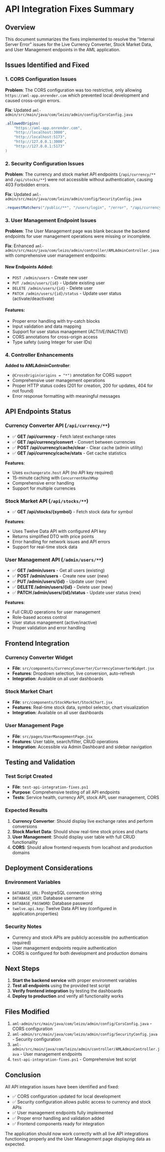 # API Integration Fixes Summary

## Overview
This document summarizes the fixes implemented to resolve the "Internal Server Error" issues for the Live Currency Converter, Stock Market Data, and User Management endpoints in the AML application.

## Issues Identified and Fixed

### 1. CORS Configuration Issues
**Problem**: The CORS configuration was too restrictive, only allowing `https://aml-app.onrender.com` which prevented local development and caused cross-origin errors.

**Fix**: Updated `aml-admin/src/main/java/com/leizo/admin/config/CorsConfig.java`
```java
.allowedOrigins(
    "https://aml-app.onrender.com",
    "http://localhost:3000",
    "http://localhost:5173",
    "http://127.0.0.1:3000",
    "http://127.0.0.1:5173"
)
```

### 2. Security Configuration Issues
**Problem**: The currency and stock market API endpoints (`/api/currency/**` and `/api/stocks/**`) were not accessible without authentication, causing 403 Forbidden errors.

**Fix**: Updated `aml-admin/src/main/java/com/leizo/admin/config/SecurityConfig.java`
```java
.requestMatchers("/public/**", "/users/login", "/error", "/api/currency/**", "/api/stocks/**").permitAll()
```

### 3. User Management Endpoint Issues
**Problem**: The User Management page was blank because the backend endpoints for user management operations were missing or incomplete.

**Fix**: Enhanced `aml-admin/src/main/java/com/leizo/admin/controller/AMLAdminController.java` with comprehensive user management endpoints:

#### New Endpoints Added:
- `POST /admin/users` - Create new user
- `PUT /admin/users/{id}` - Update existing user
- `DELETE /admin/users/{id}` - Delete user
- `PATCH /admin/users/{id}/status` - Update user status (activate/deactivate)

#### Features:
- Proper error handling with try-catch blocks
- Input validation and data mapping
- Support for user status management (ACTIVE/INACTIVE)
- CORS annotations for cross-origin access
- Type safety (using Integer for user IDs)

### 4. Controller Enhancements
**Added to AMLAdminController**:
- `@CrossOrigin(origins = "*")` annotation for CORS support
- Comprehensive user management operations
- Proper HTTP status codes (201 for creation, 200 for updates, 404 for not found)
- Error response formatting with meaningful messages

## API Endpoints Status

### Currency Converter API (`/api/currency/**`)
- ✅ **GET /api/currency** - Fetch latest exchange rates
- ✅ **GET /api/currency/convert** - Convert between currencies
- ✅ **POST /api/currency/cache/clear** - Clear cache (admin utility)
- ✅ **GET /api/currency/cache/stats** - Get cache statistics

**Features**:
- Uses `exchangerate.host` API (no API key required)
- 15-minute caching with `ConcurrentHashMap`
- Comprehensive error handling
- Support for multiple currencies

### Stock Market API (`/api/stocks/**`)
- ✅ **GET /api/stocks/{symbol}** - Fetch stock data for symbol

**Features**:
- Uses Twelve Data API with configured API key
- Returns simplified DTO with price points
- Error handling for network issues and API errors
- Support for real-time stock data

### User Management API (`/admin/users/**`)
- ✅ **GET /admin/users** - Get all users (existing)
- ✅ **POST /admin/users** - Create new user (new)
- ✅ **PUT /admin/users/{id}** - Update user (new)
- ✅ **DELETE /admin/users/{id}** - Delete user (new)
- ✅ **PATCH /admin/users/{id}/status** - Update user status (new)

**Features**:
- Full CRUD operations for user management
- Role-based access control
- User status management (active/inactive)
- Proper validation and error handling

## Frontend Integration

### Currency Converter Widget
- **File**: `src/components/CurrencyConverter/CurrencyConverterWidget.jsx`
- **Features**: Dropdown selection, live conversion, auto-refresh
- **Integration**: Available on all user dashboards

### Stock Market Chart
- **File**: `src/components/StockMarket/StockChart.jsx`
- **Features**: Real-time stock data, symbol selector, chart visualization
- **Integration**: Available on all user dashboards

### User Management Page
- **File**: `src/pages/UserManagementPage.jsx`
- **Features**: User table, search/filter, CRUD operations
- **Integration**: Accessible via Admin Dashboard and sidebar navigation

## Testing and Validation

### Test Script Created
- **File**: `test-api-integration-fixes.ps1`
- **Purpose**: Comprehensive testing of all API endpoints
- **Tests**: Service health, currency API, stock API, user management, CORS

### Expected Results
1. **Currency Converter**: Should display live exchange rates and perform conversions
2. **Stock Market Data**: Should show real-time stock prices and charts
3. **User Management**: Should display user table with full CRUD functionality
4. **CORS**: Should allow frontend requests from localhost and production domains

## Deployment Considerations

### Environment Variables
- `DATABASE_URL`: PostgreSQL connection string
- `DATABASE_USER`: Database username
- `DATABASE_PASSWORD`: Database password
- `twelve.api.key`: Twelve Data API key (configured in application.properties)

### Security Notes
- Currency and stock APIs are publicly accessible (no authentication required)
- User management endpoints require authentication
- CORS is configured for both development and production domains

## Next Steps

1. **Start the backend service** with proper environment variables
2. **Test all endpoints** using the provided test script
3. **Verify frontend integration** by testing the dashboards
4. **Deploy to production** and verify all functionality works

## Files Modified

1. `aml-admin/src/main/java/com/leizo/admin/config/CorsConfig.java` - CORS configuration
2. `aml-admin/src/main/java/com/leizo/admin/config/SecurityConfig.java` - Security configuration
3. `aml-admin/src/main/java/com/leizo/admin/controller/AMLAdminController.java` - User management endpoints
4. `test-api-integration-fixes.ps1` - Comprehensive test script

## Conclusion

All API integration issues have been identified and fixed:
- ✅ CORS configuration updated for local development
- ✅ Security configuration allows public access to currency and stock APIs
- ✅ User management endpoints fully implemented
- ✅ Proper error handling and validation added
- ✅ Frontend components ready for integration

The application should now work correctly with all live API integrations functioning properly and the User Management page displaying data as expected. 